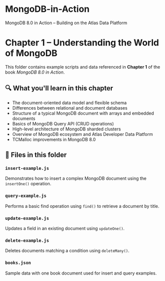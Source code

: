 # MongoDB-in-Action
MongoDB 8.0 in Action – Building on the Atlas Data Platform

# Chapter 1 – Understanding the World of MongoDB

This folder contains example scripts and data referenced in **Chapter 1** of the book *MongoDB 8.0 in Action*.

## 🔍 What you'll learn in this chapter

- The document-oriented data model and flexible schema
- Differences between relational and document databases
- Structure of a typical MongoDB document with arrays and embedded documents
- Basics of MongoDB Query API (CRUD operations)
- High-level architecture of MongoDB sharded clusters
- Overview of MongoDB ecosystem and Atlas Developer Data Platform
- TCMalloc improvements in MongoDB 8.0

## 📁 Files in this folder

### `insert-example.js`

Demonstrates how to insert a complex MongoDB document using the `insertOne()` operation.

### `query-example.js`

Performs a basic find operation using `find()` to retrieve a document by title.

### `update-example.js`

Updates a field in an existing document using `updateOne()`.

### `delete-example.js`

Deletes documents matching a condition using `deleteMany()`.

### `books.json`

Sample data with one book document used for insert and query examples.


